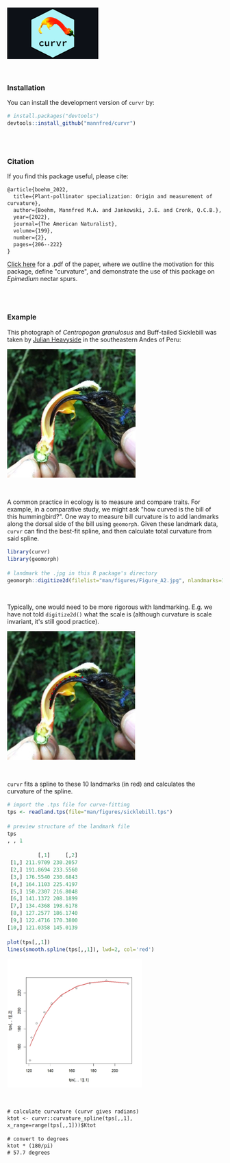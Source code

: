 <p align="left">
  <img src="man/figures/curvr_hex_sticker.png" height="120" />
</p>


<br>

### Installation

You can install the development version of `curvr` by:

``` r
# install.packages("devtools")
devtools::install_github("mannfred/curvr")
```
<br>
<br>



### Citation
If you find this package useful, please cite:

```
@article{boehm_2022,
  title={Plant-pollinator specialization: Origin and measurement of curvature},
  author={Boehm, Mannfred M.A. and Jankowski, J.E. and Cronk, Q.C.B.},
  year={2022},
  journal={The American Naturalist},
  volume={199},
  number={2},
  pages={206--222}
}
```

[Click here](https://mannfred.github.io/media/pdfs/Boehm_etal_2022_AmNat.pdf) for a .pdf of the paper, 
where we outline the motivation for this package, define "curvature", and demonstrate the use of this package 
on *Epimedium* nectar spurs. 

<br>
<br>

### Example

This photograph of *Centropogon granulosus* and Buff-tailed Sicklebill was taken by 
[Julian Heavyside](https://scholar.google.ca/citations?hl=en&user=5oVlLOkAAAAJ&view_op=list_works&sortby=pubdate) in the southeastern Andes of Peru:

<p align="left">
  <img src="man/figures/Figure_A2.jpg" height="300" />
</p>

<br>

A common practice in ecology is to measure and compare traits. 
For example, in a comparative study, we might ask "how curved is the bill of this hummingbird?". 
One way to measure bill curvature is to add landmarks along the 
dorsal side of the bill using `geomorph`. 
Given these landmark data, `curvr` can find the best-fit spline, and then calculate 
total curvature from said spline.  


``` r
library(curvr)
library(geomorph)

# landmark the .jpg in this R package's directory
geomorph::digitize2d(filelist="man/figures/Figure_A2.jpg", nlandmarks=10, tpsfile="sicklebill.tps", verbose=F)
```
<br>

Typically, one would need to be more rigorous with landmarking. 
E.g. we have not told `digitize2d()` what the scale is
(although curvature is scale invariant, it's still good practice). 


<p align="left">
  <img src="man/figures/Figure_A2_lm.jpg" height="300" />
</p>

<br>

`curvr` fits a spline to these 10 landmarks (in red) and calculates the curvature of the spline.

```r
# import the .tps file for curve-fitting
tps <- readland.tps(file="man/figures/sicklebill.tps")

# preview structure of the landmark file
tps
, , 1

          [,1]     [,2]
 [1,] 211.9709 230.2057
 [2,] 191.8694 233.5560
 [3,] 176.5540 230.6843
 [4,] 164.1103 225.4197
 [5,] 150.2307 216.8048
 [6,] 141.1372 208.1899
 [7,] 134.4368 198.6178
 [8,] 127.2577 186.1740
 [9,] 122.4716 170.3800
[10,] 121.0358 145.0139

plot(tps[,,1])
lines(smooth.spline(tps[,,1]), lwd=2, col='red')
```

<p align="left">
  <img src="man/figures/curvefit.jpeg" height="300" />
</p>

<br>

```
# calculate curvature (curvr gives radians)
ktot <- curvr::curvature_spline(tps[,,1], x_range=range(tps[,,1]))$Ktot

# convert to degrees
ktot * (180/pi)
# 57.7 degrees
```

<br>
<br>

